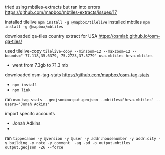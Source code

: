 tried using mbtiles-extracts but ran into errors https://github.com/mapbox/mbtiles-extracts/issues/17

installed tilelive `npm install -g @mapbox/tilelive`
installed mbtiles `npm install -g @mapbox/mbtiles`

downloaded qa-tiles country extract for USA https://osmlab.github.io/osm-qa-tiles/

used tilelive-copy `tilelive-copy --minzoom=12 --maxzoom=12 --bounds="-77.118,35.6379,-75.2723,37.5779" usa.mbtiles hrva.mbtiles`
 - went from 7.3gb to 71.3 mb

downloaded osm-tag-stats https://github.com/mapbox/osm-tag-stats
- `npm install`
- `npm link`

ran `osm-tag-stats --geojson=output.geojson --mbtiles='hrva.mbtiles' --users='Jonah Adkins'`

import specifc accounts
- Jonah Adkins
-

ran `tippecanoe -y @version -y @user -y addr:housenumber -y addr:city -y building -y note -y comment  -ag -pd -o output.mbtiles output.geojson -Z6 --force`
